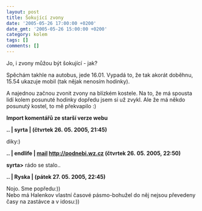 ```yaml
---
layout: post
title: Šokující zvony
date: '2005-05-26 17:00:00 +0200'
date_gmt: '2005-05-26 15:00:00 +0200'
category: kolem
tags: []
comments: []
---
```

<p>Jo, i zvony můžou být šokující - jak?</p>
<p>Spěchám takhle na autobus, jede 16.01. Vypadá to, že tak akorát doběhnu, 15.54 ukazuje mobil (tak nějak nenosím hodinky).</p>
<p>A najednou začnou zvonit zvony na blízkém kostele. Na to, že má spousta lidí kolem posunuté hodinky dopředu jsem si už
zvykl. Ale že má někdo posunutý kostel, to mě překvapilo :)</p>
<div class="import-komentaru">
<p><strong>Import komentářů ze starší verze webu</strong></p>
<div class="comment">
<p style="font-weight:bold"><span class="compredmet">..</span> | <span class="comname">syrta</span> | (čtvrtek&nbsp;26.&nbsp;05.&nbsp;2005,&nbsp;21:45)</p>
<p>diky:) </p>
</div>
<div class="comment">
<p style="font-weight:bold"><span class="compredmet">..</span> | <span class="comname">endlife</span> |  <a href="mailto:jan.martinek@post.cz">mail</a>  <a href="http://podnebi.wz.cz">http://podnebi.wz.cz</a> (čtvrtek&nbsp;26.&nbsp;05.&nbsp;2005,&nbsp;22:50)</p>
<p><strong>syrta&gt;</strong> rádo se stalo.. </p>
</div>
<div class="comment">
<p style="font-weight:bold"><span class="compredmet">..</span> | <span class="comname">Ryska</span> | (pátek&nbsp;27.&nbsp;05.&nbsp;2005,&nbsp;22:45)</p>
<p>Nojo. Sme popředu:)) <br> Nebo má Halenkov vlastní časové pásmo-bohužel do něj nejsou převedeny časy na zastávce a v idosu:)) </p>
</div>
</div>
